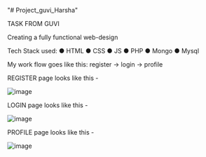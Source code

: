 "# Project_guvi_Harsha" 

TASK FROM GUVI

Creating a fully functional web-design

Tech Stack used:
● HTML
● CSS
● JS
● PHP
● Mongo
● Mysql

My work flow goes like this:
    register -> login -> profile


REGISTER page looks like this -

  ![image](https://github.com/harshavardhan1320/Project_guvi_Harsha/assets/109092318/9e37f4c0-31dd-4e04-a746-627fadb79492)

LOGIN page looks like this -

  ![image](https://github.com/harshavardhan1320/Project_guvi_Harsha/assets/109092318/f0ea8c7c-174f-40ad-8269-bf1ebb7785dc)

PROFILE page looks like this - 

  ![image](https://github.com/harshavardhan1320/Project_guvi_Harsha/assets/109092318/7b04094d-9921-4ab8-9289-b02527ea3017)


